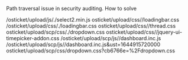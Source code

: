 Path traversal issue in security auditing. How to solve

/osticket/upload/js/./select2.min.js
osticket/upload/css//loadingbar.css
/osticket/upload/css/./loadingbar.css
osticket/upload/css//thread.css
osticket/upload/scp/css/./dropdown.css
osticket/upload/css//jquery-ui-timepicker-addon.css
/osticket/upload/scp/js//dashboard.inc.js
/osticket/upload/scp/js//dashboard.inc.js&ust=1644915720000
osticket/upload/scp/css/dropdown.css?cb6766e=%2Fdropdown.css
